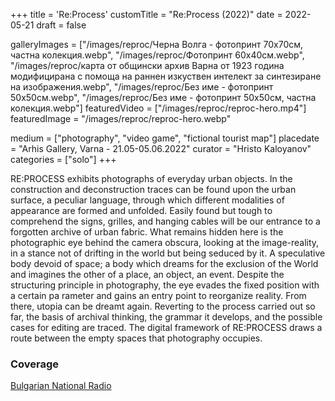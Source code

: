 +++
title = 'Rе:Process'
customTitle = "Rе:Process (2022)"
date = 2022-05-21
draft = false

galleryImages = ["/images/reproc/Черна Волга - фотопринт 70х70см, частна колекция.webp", "/images/reproc/Фотопринт 60х40см.webp", "/images/reproc/карта от общински архив Варна от 1923 година модифицирана с помоща на раннен изкуствен интелект за синтезиране на изображения.webp", "/images/reproc/Без име - фотопринт 50х50см.webp", "/images/reproc/Без име - фотопринт 50х50см, частна колекция.webp"]
featuredVideo = ["/images/reproc/reproc-hero.mp4"]
featuredImage = "/images/reproc/reproc-hero.webp"


medium = ["photography", "video game", "fictional tourist map"]
placedate = "Arhis Gallery, Varna - 21.05-05.06.2022"
curator = "Hristo Kaloyanov"
categories = ["solo"]
+++

RE:PROCESS exhibits photographs of everyday urban objects. In the construction and deconstruction traces can be found upon the urban surface, a peculiar language, through which different modalities of appearance are formed and unfolded. Easily found but tough tо comprehend the signs, grilles, and hanging cables will be our entrance to a forgotten archive of urban fabric. What remains hidden here is the photographic eye behind the camera obscura, looking at the image-reality, in a stance not of drifting in the world but being seduced by it. A speculative body devoid of space; a body which dreams for the exclusion of the World and imagines the other of a place, an object, an event. Despite the structuring principle in photography, the eye evades the fixed position with a certain pa rameter and gains an entry point to reorganize reality. From there, utopia can be dreamt again. Reverting to the process carried out so far, the basis of archival thinking, the grammar it develops, and the possible cases for editing are traced. The digital framework of RE:PROCESS draws a route between the empty spaces that photography occupies.

### Coverage
[Bulgarian National Radio](https://bnr.bg/varna/post/101649068/izlojbata-reproces-preplita-tradicionnoto-i-abstraktnoto-v-nevijdani-ulichni-fotografii)